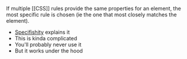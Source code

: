 If multiple [[CSS]] rules provide the same properties for an element, the most specific rule is chosen (ie the one that most closely matches the element).
- [Specifishity](https://specifishity.com) explains it
- This is kinda complicated
- You'll probably never use it
- But it works under the hood